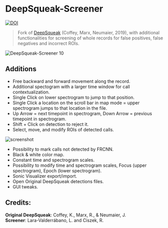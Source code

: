 # DeepSqueak-Screener

[![DOI](https://zenodo.org/badge/211337688.svg)](https://zenodo.org/badge/latestdoi/211337688)


> Fork of [DeepSqueak](https://github.com/DrCoffey/DeepSqueak) (Coffey, Marx, Neumaier, 2019), with additional functionalities for  screening of whole records for false positives, false negatives and incorrect ROIs.

![DeepSqueak-Screener 10](https://user-images.githubusercontent.com/49067627/71246029-9db38380-231e-11ea-8af4-c9c9c235c8c7.gif)


## Additions
- Free backward and forward movement along the record.
- Additional spectogram with a larger time window for call contextualization.
- Single Click on lower spectrogram to jump to that position.
- Single Click a location on the scroll bar in map mode = upper spectrogram jumps to that location in the file.
- Up Arrow = next timepoint in spectrogram, Down Arrow = previous timepoint in spectrogram.
- Shift + Click on detection to reject it.
- Select, move, and modify ROIs of detected calls.

![screenshot](https://i.postimg.cc/8C08C48V/EXAMPLE-02.png)

- Possibility to mark calls not detected by FRCNN.
- Black & white color map.
- Constant time and spectrogram scales.
- Possibility to modify time and spectrogram scales, Focus (upper spectrogram), Epoch (lower spectrogram).
- Sonic Visualizer export/import.
- Open Original DeepSqueak detections files.
- GUI tweaks.


## Credits: 
**Original DeepSqueak**: Coffey, K., Marx, R., & Neumaier, J.<br>
**Screener**: Lara-Valderrábano, L. and Ciszek, R.

